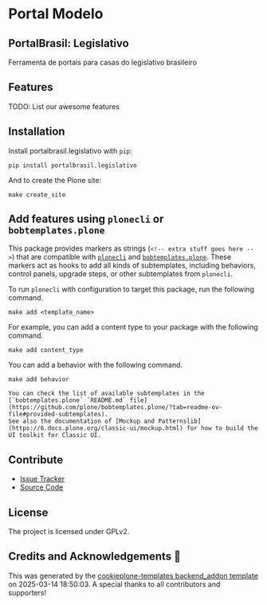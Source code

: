 # Portal Modelo
## PortalBrasil: Legislativo

Ferramenta de portais para casas do legislativo brasileiro

## Features

TODO: List our awesome features

## Installation

Install portalbrasil.legislativo with `pip`:

```shell
pip install portalbrasil.legislativo
```

And to create the Plone site:

```shell
make create_site
```

## Add features using `plonecli` or `bobtemplates.plone`

This package provides markers as strings (`<!-- extra stuff goes here -->`) that are compatible with [`plonecli`](https://github.com/plone/plonecli) and [`bobtemplates.plone`](https://github.com/plone/bobtemplates.plone).
These markers act as hooks to add all kinds of subtemplates, including behaviors, control panels, upgrade steps, or other subtemplates from `plonecli`.

To run `plonecli` with configuration to target this package, run the following command.

```shell
make add <template_name>
```

For example, you can add a content type to your package with the following command.

```shell
make add content_type
```

You can add a behavior with the following command.

```shell
make add behavior
```

```{seealso}
You can check the list of available subtemplates in the [`bobtemplates.plone` `README.md` file](https://github.com/plone/bobtemplates.plone/?tab=readme-ov-file#provided-subtemplates).
See also the documentation of [Mockup and Patternslib](https://6.docs.plone.org/classic-ui/mockup.html) for how to build the UI toolkit for Classic UI.
```

## Contribute

- [Issue Tracker](https://github.com/portal-br/legislativo/issues)
- [Source Code](https://github.com/portal-br/legislativo/)

## License

The project is licensed under GPLv2.

## Credits and Acknowledgements 🙏

This was generated by the [cookieplone-templates backend_addon template](https://github.com/plone/cookieplone-templates/tree/main/backend_addon) on 2025-03-14 18:50:03. A special thanks to all contributors and supporters!
